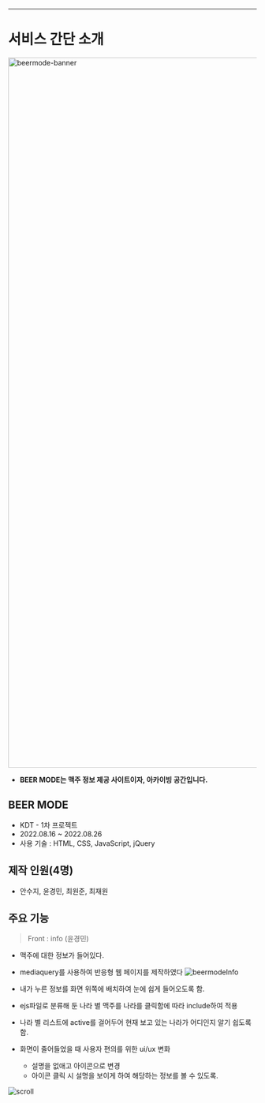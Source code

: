 ---
# 서비스 간단 소개

<img width="1440" alt="beermode-banner" src="https://user-images.githubusercontent.com/107985535/199928876-db6def3c-ce11-42f3-a552-10eb2a74d054.png">

* **BEER MODE는 맥주 정보 제공 사이트이자, 아카이빙 공간입니다.**

## BEER MODE
* KDT - 1차 프로젝트
* 2022.08.16 ~ 2022.08.26
* 사용 기술 : HTML, CSS, JavaScript, jQuery

## 제작 인원(4명)
* 안수지, 윤경민, 최원준, 최재원

## 주요 기능

> Front : info (윤경민)
* 맥주에 대한 정보가 들어있다.


* mediaquery를 사용하여 반응형 웹 페이지를 제작하였다
![beermodeInfo](https://user-images.githubusercontent.com/107985535/195799192-65d97503-d1df-454c-b596-c89388577f5f.gif)

*  내가 누른 정보를 화면 위쪽에 배치하여 눈에 쉽게 들어오도록 함.
* ejs파일로 분류해 둔 나라 별 맥주를 나라를 클릭함에 따라 include하여 적용
* 나라 별 리스트에 active를 걸어두어 현재 보고 있는 나라가 어디인지 알기 쉽도록 함.
* 화면이 줄어들었을 때 사용자 편의를 위한 ui/ux 변화
    * 설명을 없애고 아이콘으로 변경
    * 아이콘 클릭 시 설명을 보이게 하여 해당하는 정보를 볼 수 있도록.

![scroll](https://user-images.githubusercontent.com/107985535/199929194-c30c4eb0-b65d-40c6-8196-7034a0b4adcc.gif)
